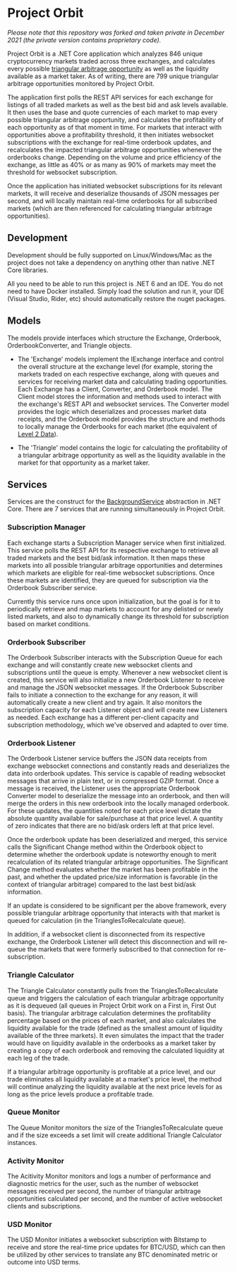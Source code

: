 ﻿# Project Orbit

*Please note that this repository was forked and taken private in December 2021 (the private version contains proprietary code).* 

Project Orbit is a .NET Core application which analyzes 846 unique cryptocurrency markets traded across three exchanges, and calculates every possible [triangular arbitrage opportunity](https://www.investopedia.com/terms/t/triangulararbitrage.asp) as well as the liquidity available as a market taker. As of writing, there are 799 unique triangular arbitrage opportunities monitored by Project Orbit.

The application first polls the REST API services for each exchange for listings of all traded markets as well as the best bid and ask levels available. It then uses the base and quote currencies of each market to map every possible triangular arbitrage opportunity, and calculates the profitability of each opportunity as of that moment in time. For markets that interact with opportunities above a profitability threshold, it then initiates websocket subscriptions with the exchange for real-time orderbook updates, and recalculates the impacted triangular arbitrage opportunities whenever the orderbooks change. Depending on the volume and price efficiency of the exchange, as little as 40% or as many as 90% of markets may meet the threshold for websocket subscription.

Once the application has initiated websocket subscriptions for its relevant markets, it will receive and deserialize thousands of JSON messages per second, and will locally maintain real-time orderbooks for all subscribed markets (which are then referenced for calculating triangular arbitrage opportunities).

## Development

Development should be fully supported on Linux/Windows/Mac as the project does not take a dependency on anything other than native .NET Core libraries. 

All you need to be able to run this project is .NET 6 and an IDE. You do not need to have Docker installed. Simply load the solution and run it, your IDE (Visual Studio, Rider, etc) should automatically restore the nuget packages.

## Models

The models provide interfaces which structure the Exchange, Orderbook, OrderbookConverter, and Triangle objects. 

- The 'Exchange' models implement the IExchange interface and control the overall structure at the exchange level (for example, storing the markets traded on each respective exchange, along with queues and services for receiving market data and calculating trading opportunities. Each Exchange has a Client, Converter, and Orderbook model. The Client model stores the information and methods used to interact with the exchange's REST API and websocket services. The Converter model provides the logic which deserializes and processes market data receipts, and the Orderbook model provides the structure and methods to locally manage the Orderbooks for each market (the equivalent of [Level 2 Data](https://www.investopedia.com/articles/trading/06/level2quotes.asp)).  

- The 'Triangle' model contains the logic for calculating the profitability of a triangular arbitrage opportunity as well as the liquidity available in the market for that opportunity as a market taker. 

## Services

Services are the construct for the [BackgroundService](https://docs.microsoft.com/en-us/aspnet/core/fundamentals/host/hosted-services?view=aspnetcore-3.1) abstraction in .NET Core. There are 7 services that are running simultaneously in Project Orbit.

### Subscription Manager
Each exchange starts a Subscription Manager service when first initialized. This service polls the REST API for its respective exchange to retrieve all traded markets and the best bid/ask information. It then maps these markets into all possible triangular arbitrage opportunities and determines which markets are eligible for real-time websocket subscriptions. Once these markets are identified, they are queued for subscription via the Orderbook Subscriber service. 

Currently this service runs once upon initialization, but the goal is for it to periodically retrieve and map markets to account for any delisted or newly listed markets, and also to dynamically change its threshold for subscription based on market conditions.

### Orderbook Subscriber

The Orderbook Subscriber interacts with the Subscription Queue for each exchange and will constantly create new websocket clients and subscriptions until the queue is empty. Whenever a new websocket client is created, this service will also initialize a new Orderbook Listener to receive and manage the JSON websocket messages. If the Orderbook Subscriber fails to initiate a connection to the exchange for any reason, it will automatically create a new client and try again. It also monitors the subscription capacity for each Listener object and will create new Listeners as needed. Each exchange has a different per-client capacity and subscription methodology, which we've observed and adapted to over time.

### Orderbook Listener

The Orderbook Listener service buffers the JSON data receipts from exchange websocket connections and constantly reads and deserializes the data into orderbook updates. This service is capable of reading websocket messages that arrive in plain text, or in compressed GZIP format. Once a message is received, the Listener uses the appropriate Orderbook Converter model to deserialize the message into an orderbook, and then will merge the orders in this new orderbook into the locally managed orderbook. For these updates, the quantities noted for each price level dictate the absolute quantity available for sale/purchase at that price level. A quantity of zero indicates that there are no bid/ask orders left at that price level.

Once the orderbook update has been deserialized and merged, this service calls the Significant Change method within the Orderbook object to determine whether the orderbook update is noteworthy enough to merit recalculation of its related triangular arbitrage opportunities. The Significant Change method evaluates whether the market has been profitable in the past, and whether the updated price/size information is favorable (in the context of triangular arbitrage) compared to the last best bid/ask information.

If an update is considered to be significant per the above framework, every possible triangular arbitrage opportunity that interacts with that market is queued for calculation (in the TrianglesToRecalculate queue).

In addition, if a websocket client is disconnected from its respective exchange, the Orderbook Listener will detect this disconnection and will re-queue the markets that were formerly subscribed to that connection for re-subscription.

### Triangle Calculator

The Triangle Calculator constantly pulls from the TrianglesToRecalculate queue and triggers the calculation of each triangular arbitrage opportunity as it is dequeued (all queues in Project Orbit work on a First in, First Out basis). The triangular arbitrage calculation determines the profitability percentage based on the prices of each market, and also calculates the liquidity available for the trade (defined as the smallest amount of liquidity available of the three markets). It even simulates the impact that the trader would have on liquidity available in the orderbooks as a market taker by creating a copy of each orderbook and removing the calculated liquidity at each leg of the trade.

If a triangular arbitrage opportunity is profitable at a price level, and our trade eliminates all liquidity available at a market's price level, the method will continue analyzing the liquidity available at the next price levels for as long as the price levels produce a profitable trade.

### Queue Monitor

The Queue Monitor monitors the size of the TrianglesToRecalculate queue and if the size exceeds a set limit will create additional Triangle Calculator instances. 

### Activity Monitor

The Acitivity Monitor monitors and logs a number of performance and diagnostic metrics for the user, such as the number of websocket messages received per second, the number of triangular arbitrage opportunities calculated per second, and the number of active websocket clients and subscriptions.

### USD Monitor

The USD Monitor initiates a websocket subscription with Bitstamp to receive and store the real-time price updates for BTC/USD, which can then be utilized by other services to translate any BTC denominated metric or outcome into USD terms.

